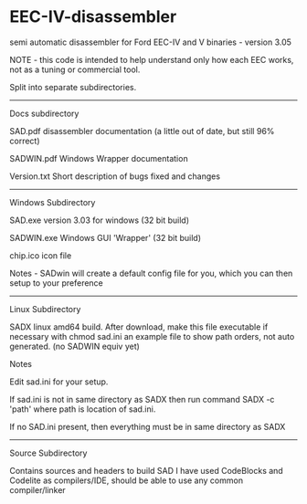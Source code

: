 # EEC-IV-disassembler
semi automatic disassembler for Ford EEC-IV and V binaries - version 3.05

NOTE - this code is intended to help understand only how each EEC works, not as a tuning or commercial tool. 


Split into separate subdirectories.

-------------------------------------------------

Docs subdirectory

SAD.pdf    disassembler documentation  (a little out of date, but still 96% correct)

SADWIN.pdf  Windows Wrapper documentation

Version.txt  Short description of bugs fixed and changes

-------------------------------------------------

Windows Subdirectory

SAD.exe     version 3.03 for windows   (32 bit build)

SADWIN.exe  Windows GUI 'Wrapper'   (32 bit build)

chip.ico   icon file


Notes -  SADwin will create a default config file for you, which you can then setup to your preference

---------------------------------------

Linux Subdirectory 

SADX   linux amd64 build.    After download, make this file executable if necessary with chmod
sad.ini    an example file to show path orders, not auto generated. (no SADWIN equiv yet)

Notes

Edit sad.ini for your setup.

If sad.ini is not in same directory as SADX  then run command  SADX -c 'path'   where path is location of sad.ini.

If no SAD.ini present, then everything must be in same directory as SADX

----------------------------------

Source Subdirectory

Contains sources and headers to build SAD
I have used CodeBlocks and Codelite as compilers/IDE, should be able to use any common compiler/linker

